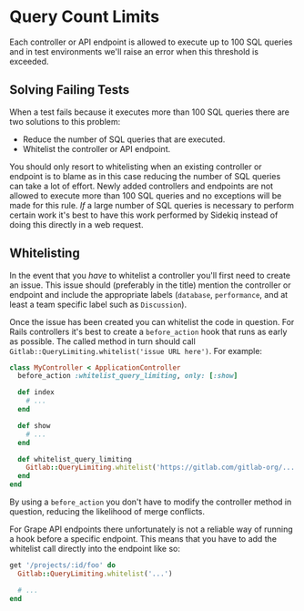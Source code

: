 # Query Count Limits

Each controller or API endpoint is allowed to execute up to 100 SQL queries and
in test environments we'll raise an error when this threshold is exceeded.

## Solving Failing Tests

When a test fails because it executes more than 100 SQL queries there are two
solutions to this problem:

- Reduce the number of SQL queries that are executed.
- Whitelist the controller or API endpoint.

You should only resort to whitelisting when an existing controller or endpoint
is to blame as in this case reducing the number of SQL queries can take a lot of
effort. Newly added controllers and endpoints are not allowed to execute more
than 100 SQL queries and no exceptions will be made for this rule. _If_ a large
number of SQL queries is necessary to perform certain work it's best to have
this work performed by Sidekiq instead of doing this directly in a web request.

## Whitelisting

In the event that you _have_ to whitelist a controller you'll first need to
create an issue. This issue should (preferably in the title) mention the
controller or endpoint and include the appropriate labels (`database`,
`performance`, and at least a team specific label such as `Discussion`).

Once the issue has been created you can whitelist the code in question. For
Rails controllers it's best to create a `before_action` hook that runs as early
as possible. The called method in turn should call
`Gitlab::QueryLimiting.whitelist('issue URL here')`. For example:

```ruby
class MyController < ApplicationController
  before_action :whitelist_query_limiting, only: [:show]

  def index
    # ...
  end

  def show
    # ...
  end

  def whitelist_query_limiting
    Gitlab::QueryLimiting.whitelist('https://gitlab.com/gitlab-org/...')
  end
end
```

By using a `before_action` you don't have to modify the controller method in
question, reducing the likelihood of merge conflicts.

For Grape API endpoints there unfortunately is not a reliable way of running a
hook before a specific endpoint. This means that you have to add the whitelist
call directly into the endpoint like so:

```ruby
get '/projects/:id/foo' do
  Gitlab::QueryLimiting.whitelist('...')

  # ...
end
```
